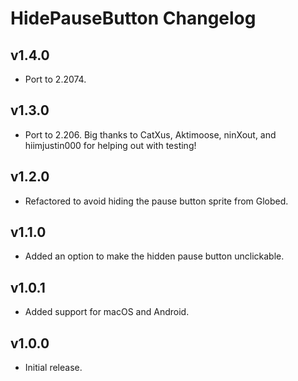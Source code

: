 # HidePauseButton Changelog
## v1.4.0
- Port to 2.2074.
## v1.3.0
- Port to 2.206. Big thanks to CatXus, Aktimoose, ninXout, and hiimjustin000 for helping out with testing!
## v1.2.0
- Refactored to avoid hiding the pause button sprite from Globed.
## v1.1.0
- Added an option to make the hidden pause button unclickable.
## v1.0.1
- Added support for macOS and Android.
## v1.0.0
- Initial release.
